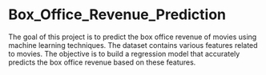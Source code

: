 # Box_Office_Revenue_Prediction
The goal of this project is to predict the box office revenue of movies using machine learning techniques. The dataset contains various features related to movies. The objective is to build a regression model that accurately predicts the box office revenue based on these features.
